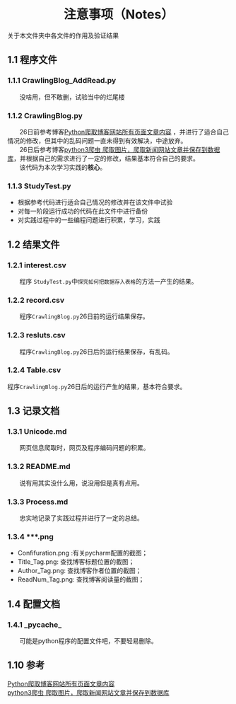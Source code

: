 # <center>注意事项（Notes）</center>
关于本文件夹中各文件的作用及验证结果
## 1.1 程序文件
### 1.1.1 CrawlingBlog_AddRead.py
&nbsp;&nbsp;&nbsp;&nbsp;&nbsp;&nbsp;&nbsp;没啥用，但不敢删，试验当中的烂尾楼
### 1.1.2 CrawlingBlog.py
&nbsp;&nbsp;&nbsp;&nbsp;&nbsp;&nbsp;&nbsp;26日前参考博客[Python爬取博客网站所有页面文章内容](https://www.jianshu.com/p/b1721a4be55b) ，并进行了适合自己情况的修改，但其中的乱码问题一直未得到有效解决，中途放弃。  
&nbsp;&nbsp;&nbsp;&nbsp;&nbsp;&nbsp;&nbsp;26日后参考博客[python3爬虫 爬取图片，爬取新闻网站文章并保存到数据库](https://blog.csdn.net/qiushi_1990/article/details/78041347)，并根据自己的需求进行了一定的修改，结果基本符合自己的要求。  
&nbsp;&nbsp;&nbsp;&nbsp;&nbsp;&nbsp;&nbsp;该代码为本次学习实践的**核心**。
### 1.1.3 StudyTest.py
+ 根据参考代码进行适合自己情况的修改并在该文件中试验
+ 对每一阶段运行成功的代码在此文件中进行备份
+ 对实践过程中的一些编程问题进行积累，学习，实践

## 1.2 结果文件
### 1.2.1 interest.csv
&nbsp;&nbsp;&nbsp;&nbsp;&nbsp;&nbsp;&nbsp;程序
``StudyTest.py``中``探究如何把数据存入表格``的方法一产生的结果。
### 1.2.2 record.csv
&nbsp;&nbsp;&nbsp;&nbsp;&nbsp;&nbsp;&nbsp;程序``CrawlingBlog.py``26日前的运行结果保存。
### 1.2.3 resluts.csv
&nbsp;&nbsp;&nbsp;&nbsp;&nbsp;&nbsp;&nbsp;程序``CrawlingBlog.py``26日后的运行结果保存，有乱码。
### 1.2.4 Table.csv
程序``CrawlingBlog.py``26日后的运行产生的结果，基本符合要求。

## 1.3 记录文档
### 1.3.1 Unicode.md
&nbsp;&nbsp;&nbsp;&nbsp;&nbsp;&nbsp;&nbsp;网页信息爬取时，网页及程序编码问题的积累。
### 1.3.2 README.md
&nbsp;&nbsp;&nbsp;&nbsp;&nbsp;&nbsp;&nbsp;说有用其实没什么用，说没用但是真有点用。
### 1.3.3 Process.md
&nbsp;&nbsp;&nbsp;&nbsp;&nbsp;&nbsp;&nbsp;忠实地记录了实践过程并进行了一定的总结。
### 1.3.4 ***.png
+ Confifuration.png :有关pycharm配置的截图；
+ Title_Tag.png: 查找博客标题位置的截图；
+ Author_Tag.png: 查找博客作者位置的截图；
+ ReadNum_Tag.png: 查找博客阅读量的截图；

## 1.4 配置文档
### 1.4.1 \_pycache_
&nbsp;&nbsp;&nbsp;&nbsp;&nbsp;&nbsp;&nbsp;可能是python程序的配置文件吧，不要轻易删除。





## 1.10 参考
[Python爬取博客网站所有页面文章内容](https://www.jianshu.com/p/b1721a4be55b)   
[python3爬虫 爬取图片，爬取新闻网站文章并保存到数据库](https://blog.csdn.net/qiushi_1990/article/details/78041347)

